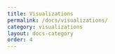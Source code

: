 ```yaml
---
title: Visualizations
permalink: /docs/visualizations/
category: visualizations
layout: docs-category
order: 4
---
```

